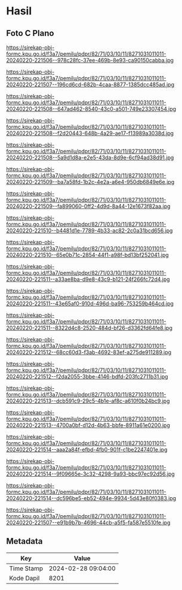 # Hasil

## Foto C Plano

https://sirekap-obj-formc.kpu.go.id/f3a7/pemilu/pdpr/82/71/03/10/11/8271031011011-20240220-221506--978c28fc-37ee-469b-8e93-ca90150cabba.jpg

https://sirekap-obj-formc.kpu.go.id/f3a7/pemilu/pdpr/82/71/03/10/11/8271031011011-20240220-221507--196cd6cd-682b-4caa-8877-1385dcc485ad.jpg

https://sirekap-obj-formc.kpu.go.id/f3a7/pemilu/pdpr/82/71/03/10/11/8271031011011-20240220-221508--647ad462-8540-43c0-a501-749e23307454.jpg

https://sirekap-obj-formc.kpu.go.id/f3a7/pemilu/pdpr/82/71/03/10/11/8271031011011-20240220-221508--f2d20443-648b-4a29-ae17-f13989a3038d.jpg

https://sirekap-obj-formc.kpu.go.id/f3a7/pemilu/pdpr/82/71/03/10/11/8271031011011-20240220-221508--5a9d1d8a-e2e5-43da-8d9e-6cf94ad38d91.jpg

https://sirekap-obj-formc.kpu.go.id/f3a7/pemilu/pdpr/82/71/03/10/11/8271031011011-20240220-221509--ba7a58fd-1b2c-4e2a-a6e4-950db6849e6e.jpg

https://sirekap-obj-formc.kpu.go.id/f3a7/pemilu/pdpr/82/71/03/10/11/8271031011011-20240220-221509--fa899060-0ff2-4d9d-8a44-12e1673f82aa.jpg

https://sirekap-obj-formc.kpu.go.id/f3a7/pemilu/pdpr/82/71/03/10/11/8271031011011-20240220-221510--b4481d1e-7789-4b33-ac82-2c0a31bcd656.jpg

https://sirekap-obj-formc.kpu.go.id/f3a7/pemilu/pdpr/82/71/03/10/11/8271031011011-20240220-221510--65e0b71c-2854-44f1-a98f-bd13bf252041.jpg

https://sirekap-obj-formc.kpu.go.id/f3a7/pemilu/pdpr/82/71/03/10/11/8271031011011-20240220-221511--a33ae8ba-d9e8-43c9-b121-24f266fc72d4.jpg

https://sirekap-obj-formc.kpu.go.id/f3a7/pemilu/pdpr/82/71/03/10/11/8271031011011-20240220-221511--43e65af0-910d-496d-ba96-753259b464cd.jpg

https://sirekap-obj-formc.kpu.go.id/f3a7/pemilu/pdpr/82/71/03/10/11/8271031011011-20240220-221511--8322d4c8-2520-484d-bf26-d3362fd64fe8.jpg

https://sirekap-obj-formc.kpu.go.id/f3a7/pemilu/pdpr/82/71/03/10/11/8271031011011-20240220-221512--68cc60d3-f3ab-4692-83ef-a275de911289.jpg

https://sirekap-obj-formc.kpu.go.id/f3a7/pemilu/pdpr/82/71/03/10/11/8271031011011-20240220-221512--f2da2055-3bbe-4146-bdfd-203fc2711b31.jpg

https://sirekap-obj-formc.kpu.go.id/f3a7/pemilu/pdpr/82/71/03/10/11/8271031011011-20240220-221513--dcb591c9-29c5-4b1e-af8c-a610f0b24bc9.jpg

https://sirekap-obj-formc.kpu.go.id/f3a7/pemilu/pdpr/82/71/03/10/11/8271031011011-20240220-221513--4700a0bf-d12d-4b63-bbfe-8911a61e0200.jpg

https://sirekap-obj-formc.kpu.go.id/f3a7/pemilu/pdpr/82/71/03/10/11/8271031011011-20240220-221514--aaa2a84f-efbd-4fb0-901f-c1be2247401e.jpg

https://sirekap-obj-formc.kpu.go.id/f3a7/pemilu/pdpr/82/71/03/10/11/8271031011011-20240220-221514--9f09665e-3c32-4298-9a93-bbc97ec92d56.jpg

https://sirekap-obj-formc.kpu.go.id/f3a7/pemilu/pdpr/82/71/03/10/11/8271031011011-20240220-221514--dc596be5-eb52-494e-9934-5d43e80f0383.jpg

https://sirekap-obj-formc.kpu.go.id/f3a7/pemilu/pdpr/82/71/03/10/11/8271031011011-20240220-221507--e91b9b7b-4696-44cb-a5f5-fa587e5510fe.jpg


## Metadata

| Key        | Value               |
| ---------- | ------------------- |
| Time Stamp | 2024-02-28 09:04:00 |
| Kode Dapil | 8201                |



